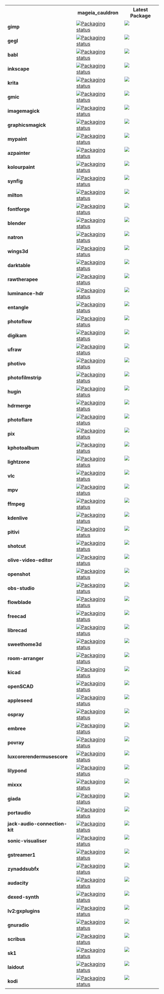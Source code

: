 <table>
  <tr>
    <th></th>
    <th><b>mageia_cauldron</b></th>
    <th><b>Latest Package</b></th>
  </tr>
  <tr>
    <td><b>gimp</b></td>
    <td valign="top"><a href="https://repology.org/metapackage/gimp/versions"><img src="https://repology.org/badge/version-for-repo/mageia_cauldron/gimp.svg?header=mageia_cauldron gimp" alt="Packaging status"></a></td>
    <td valign="top"><a href="https://repology.org/metapackage/gimp/versions"><img src="https://repology.org/badge/latest-versions/gimp.svg"></a></td>
  </tr>
  <tr>
    <td><b>gegl</b></td>
    <td valign="top"><a href="https://repology.org/metapackage/gegl/versions"><img src="https://repology.org/badge/version-for-repo/mageia_cauldron/gegl.svg?header=mageia_cauldron gegl" alt="Packaging status"></a></td>
    <td valign="top"><a href="https://repology.org/metapackage/gegl/versions"><img src="https://repology.org/badge/latest-versions/gegl.svg"></a></td>
  </tr>
  <tr>
    <td><b>babl</b></td>
    <td valign="top"><a href="https://repology.org/metapackage/babl/versions"><img src="https://repology.org/badge/version-for-repo/mageia_cauldron/babl.svg?header=mageia_cauldron babl" alt="Packaging status"></a></td>
    <td valign="top"><a href="https://repology.org/metapackage/babl/versions"><img src="https://repology.org/badge/latest-versions/babl.svg"></a></td>
  </tr>
  <tr>
    <td><b>inkscape</b></td>
    <td valign="top"><a href="https://repology.org/metapackage/inkscape/versions"><img src="https://repology.org/badge/version-for-repo/mageia_cauldron/inkscape.svg?header=mageia_cauldron inkscape" alt="Packaging status"></a></td>
    <td valign="top"><a href="https://repology.org/metapackage/inkscape/versions"><img src="https://repology.org/badge/latest-versions/inkscape.svg"></a></td>
  </tr>
  <tr>
    <td><b>krita</b></td>
    <td valign="top"><a href="https://repology.org/metapackage/krita/versions"><img src="https://repology.org/badge/version-for-repo/mageia_cauldron/krita.svg?header=mageia_cauldron krita" alt="Packaging status"></a></td>
    <td valign="top"><a href="https://repology.org/metapackage/krita/versions"><img src="https://repology.org/badge/latest-versions/krita.svg"></a></td>
  </tr>
  <tr>
    <td><b>gmic</b></td>
    <td valign="top"><a href="https://repology.org/metapackage/gmic/versions"><img src="https://repology.org/badge/version-for-repo/mageia_cauldron/gmic.svg?header=mageia_cauldron gmic" alt="Packaging status"></a></td>
    <td valign="top"><a href="https://repology.org/metapackage/gmic/versions"><img src="https://repology.org/badge/latest-versions/gmic.svg"></a></td>
  </tr>
  <tr>
    <td><b>imagemagick</b></td>
    <td valign="top"><a href="https://repology.org/metapackage/imagemagick/versions"><img src="https://repology.org/badge/version-for-repo/mageia_cauldron/imagemagick.svg?header=mageia_cauldron imagemagick" alt="Packaging status"></a></td>
    <td valign="top"><a href="https://repology.org/metapackage/imagemagick/versions"><img src="https://repology.org/badge/latest-versions/imagemagick.svg"></a></td>
  </tr>
  <tr>
    <td><b>graphicsmagick</b></td>
    <td valign="top"><a href="https://repology.org/metapackage/graphicsmagick/versions"><img src="https://repology.org/badge/version-for-repo/mageia_cauldron/graphicsmagick.svg?header=mageia_cauldron graphicsmagick" alt="Packaging status"></a></td>
    <td valign="top"><a href="https://repology.org/metapackage/graphicsmagick/versions"><img src="https://repology.org/badge/latest-versions/graphicsmagick.svg"></a></td>
  </tr>
  <tr>
    <td><b>mypaint</b></td>
    <td valign="top"><a href="https://repology.org/metapackage/mypaint/versions"><img src="https://repology.org/badge/version-for-repo/mageia_cauldron/mypaint.svg?header=mageia_cauldron mypaint" alt="Packaging status"></a></td>
    <td valign="top"><a href="https://repology.org/metapackage/mypaint/versions"><img src="https://repology.org/badge/latest-versions/mypaint.svg"></a></td>
  </tr>
  <tr>
    <td><b>azpainter</b></td>
    <td valign="top"><a href="https://repology.org/metapackage/azpainter/versions"><img src="https://repology.org/badge/version-for-repo/mageia_cauldron/azpainter.svg?header=mageia_cauldron azpainter" alt="Packaging status"></a></td>
    <td valign="top"><a href="https://repology.org/metapackage/azpainter/versions"><img src="https://repology.org/badge/latest-versions/azpainter.svg"></a></td>
  </tr>
  <tr>
    <td><b>kolourpaint</b></td>
    <td valign="top"><a href="https://repology.org/metapackage/kolourpaint/versions"><img src="https://repology.org/badge/version-for-repo/mageia_cauldron/kolourpaint.svg?header=mageia_cauldron kolourpaint" alt="Packaging status"></a></td>
    <td valign="top"><a href="https://repology.org/metapackage/kolourpaint/versions"><img src="https://repology.org/badge/latest-versions/kolourpaint.svg"></a></td>
  </tr>
  <tr>
    <td><b>synfig</b></td>
    <td valign="top"><a href="https://repology.org/metapackage/synfig/versions"><img src="https://repology.org/badge/version-for-repo/mageia_cauldron/synfig.svg?header=mageia_cauldron synfig" alt="Packaging status"></a></td>
    <td valign="top"><a href="https://repology.org/metapackage/synfig/versions"><img src="https://repology.org/badge/latest-versions/synfig.svg"></a></td>
  </tr>
  <tr>
    <td><b>milton</b></td>
    <td valign="top"><a href="https://repology.org/metapackage/milton/versions"><img src="https://repology.org/badge/version-for-repo/mageia_cauldron/milton.svg?header=mageia_cauldron milton" alt="Packaging status"></a></td>
    <td valign="top"><a href="https://repology.org/metapackage/milton/versions"><img src="https://repology.org/badge/latest-versions/milton.svg"></a></td>
  </tr>
  <tr>
    <td><b>fontforge</b></td>
    <td valign="top"><a href="https://repology.org/metapackage/fontforge/versions"><img src="https://repology.org/badge/version-for-repo/mageia_cauldron/fontforge.svg?header=mageia_cauldron fontforge" alt="Packaging status"></a></td>
    <td valign="top"><a href="https://repology.org/metapackage/fontforge/versions"><img src="https://repology.org/badge/latest-versions/fontforge.svg"></a></td>
  </tr>
  <tr>
    <td><b>blender</b></td>
    <td valign="top"><a href="https://repology.org/metapackage/blender/versions"><img src="https://repology.org/badge/version-for-repo/mageia_cauldron/blender.svg?header=mageia_cauldron blender" alt="Packaging status"></a></td>
    <td valign="top"><a href="https://repology.org/metapackage/blender/versions"><img src="https://repology.org/badge/latest-versions/blender.svg"></a></td>
  </tr>
  <tr>
    <td><b>natron</b></td>
    <td valign="top"><a href="https://repology.org/metapackage/natron/versions"><img src="https://repology.org/badge/version-for-repo/mageia_cauldron/natron.svg?header=mageia_cauldron natron" alt="Packaging status"></a></td>
    <td valign="top"><a href="https://repology.org/metapackage/natron/versions"><img src="https://repology.org/badge/latest-versions/natron.svg"></a></td>
  </tr>
  <tr>
    <td><b>wings3d</b></td>
    <td valign="top"><a href="https://repology.org/metapackage/wings3d/versions"><img src="https://repology.org/badge/version-for-repo/mageia_cauldron/wings3d.svg?header=mageia_cauldron wings3d" alt="Packaging status"></a></td>
    <td valign="top"><a href="https://repology.org/metapackage/wings3d/versions"><img src="https://repology.org/badge/latest-versions/wings3d.svg"></a></td>
  </tr>
  <tr>
    <td><b>darktable</b></td>
    <td valign="top"><a href="https://repology.org/metapackage/darktable/versions"><img src="https://repology.org/badge/version-for-repo/mageia_cauldron/darktable.svg?header=mageia_cauldron darktable" alt="Packaging status"></a></td>
    <td valign="top"><a href="https://repology.org/metapackage/darktable/versions"><img src="https://repology.org/badge/latest-versions/darktable.svg"></a></td>
  </tr>
  <tr>
    <td><b>rawtherapee</b></td>
    <td valign="top"><a href="https://repology.org/metapackage/rawtherapee/versions"><img src="https://repology.org/badge/version-for-repo/mageia_cauldron/rawtherapee.svg?header=mageia_cauldron rawtherapee" alt="Packaging status"></a></td>
    <td valign="top"><a href="https://repology.org/metapackage/rawtherapee/versions"><img src="https://repology.org/badge/latest-versions/rawtherapee.svg"></a></td>
  </tr>
  <tr>
    <td><b>luminance-hdr</b></td>
    <td valign="top"><a href="https://repology.org/metapackage/luminance-hdr/versions"><img src="https://repology.org/badge/version-for-repo/mageia_cauldron/luminance-hdr.svg?header=mageia_cauldron luminance-hdr" alt="Packaging status"></a></td>
    <td valign="top"><a href="https://repology.org/metapackage/luminance-hdr/versions"><img src="https://repology.org/badge/latest-versions/luminance-hdr.svg"></a></td>
  </tr>
  <tr>
    <td><b>entangle</b></td>
    <td valign="top"><a href="https://repology.org/metapackage/entangle/versions"><img src="https://repology.org/badge/version-for-repo/mageia_cauldron/entangle.svg?header=mageia_cauldron entangle" alt="Packaging status"></a></td>
    <td valign="top"><a href="https://repology.org/metapackage/entangle/versions"><img src="https://repology.org/badge/latest-versions/entangle.svg"></a></td>
  </tr>
  <tr>
    <td><b>photoflow</b></td>
    <td valign="top"><a href="https://repology.org/metapackage/photoflow/versions"><img src="https://repology.org/badge/version-for-repo/mageia_cauldron/photoflow.svg?header=mageia_cauldron photoflow" alt="Packaging status"></a></td>
    <td valign="top"><a href="https://repology.org/metapackage/photoflow/versions"><img src="https://repology.org/badge/latest-versions/photoflow.svg"></a></td>
  </tr>
  <tr>
    <td><b>digikam</b></td>
    <td valign="top"><a href="https://repology.org/metapackage/digikam/versions"><img src="https://repology.org/badge/version-for-repo/mageia_cauldron/digikam.svg?header=mageia_cauldron digikam" alt="Packaging status"></a></td>
    <td valign="top"><a href="https://repology.org/metapackage/digikam/versions"><img src="https://repology.org/badge/latest-versions/digikam.svg"></a></td>
  </tr>
  <tr>
    <td><b>ufraw</b></td>
    <td valign="top"><a href="https://repology.org/metapackage/ufraw/versions"><img src="https://repology.org/badge/version-for-repo/mageia_cauldron/ufraw.svg?header=mageia_cauldron ufraw" alt="Packaging status"></a></td>
    <td valign="top"><a href="https://repology.org/metapackage/ufraw/versions"><img src="https://repology.org/badge/latest-versions/ufraw.svg"></a></td>
  </tr>
  <tr>
    <td><b>photivo</b></td>
    <td valign="top"><a href="https://repology.org/metapackage/photivo/versions"><img src="https://repology.org/badge/version-for-repo/mageia_cauldron/photivo.svg?header=mageia_cauldron photivo" alt="Packaging status"></a></td>
    <td valign="top"><a href="https://repology.org/metapackage/photivo/versions"><img src="https://repology.org/badge/latest-versions/photivo.svg"></a></td>
  </tr>
  <tr>
    <td><b>photofilmstrip</b></td>
    <td valign="top"><a href="https://repology.org/metapackage/photofilmstrip/versions"><img src="https://repology.org/badge/version-for-repo/mageia_cauldron/photofilmstrip.svg?header=mageia_cauldron photofilmstrip" alt="Packaging status"></a></td>
    <td valign="top"><a href="https://repology.org/metapackage/photofilmstrip/versions"><img src="https://repology.org/badge/latest-versions/photofilmstrip.svg"></a></td>
  </tr>
  <tr>
    <td><b>hugin</b></td>
    <td valign="top"><a href="https://repology.org/metapackage/hugin/versions"><img src="https://repology.org/badge/version-for-repo/mageia_cauldron/hugin.svg?header=mageia_cauldron hugin" alt="Packaging status"></a></td>
    <td valign="top"><a href="https://repology.org/metapackage/hugin/versions"><img src="https://repology.org/badge/latest-versions/hugin.svg"></a></td>
  </tr>
  <tr>
    <td><b>hdrmerge</b></td>
    <td valign="top"><a href="https://repology.org/metapackage/hdrmerge/versions"><img src="https://repology.org/badge/version-for-repo/mageia_cauldron/hdrmerge.svg?header=mageia_cauldron hdrmerge" alt="Packaging status"></a></td>
    <td valign="top"><a href="https://repology.org/metapackage/hdrmerge/versions"><img src="https://repology.org/badge/latest-versions/hdrmerge.svg"></a></td>
  </tr>
  <tr>
    <td><b>photoflare</b></td>
    <td valign="top"><a href="https://repology.org/metapackage/photoflare/versions"><img src="https://repology.org/badge/version-for-repo/mageia_cauldron/photoflare.svg?header=mageia_cauldron photoflare" alt="Packaging status"></a></td>
    <td valign="top"><a href="https://repology.org/metapackage/photoflare/versions"><img src="https://repology.org/badge/latest-versions/photoflare.svg"></a></td>
  </tr>
  <tr>
    <td><b>pix</b></td>
    <td valign="top"><a href="https://repology.org/metapackage/pix/versions"><img src="https://repology.org/badge/version-for-repo/mageia_cauldron/pix.svg?header=mageia_cauldron pix" alt="Packaging status"></a></td>
    <td valign="top"><a href="https://repology.org/metapackage/pix/versions"><img src="https://repology.org/badge/latest-versions/pix.svg"></a></td>
  </tr>
  <tr>
    <td><b>kphotoalbum</b></td>
    <td valign="top"><a href="https://repology.org/metapackage/kphotoalbum/versions"><img src="https://repology.org/badge/version-for-repo/mageia_cauldron/kphotoalbum.svg?header=mageia_cauldron kphotoalbum" alt="Packaging status"></a></td>
    <td valign="top"><a href="https://repology.org/metapackage/kphotoalbum/versions"><img src="https://repology.org/badge/latest-versions/kphotoalbum.svg"></a></td>
  </tr>
  <tr>
    <td><b>lightzone</b></td>
    <td valign="top"><a href="https://repology.org/metapackage/lightzone/versions"><img src="https://repology.org/badge/version-for-repo/mageia_cauldron/lightzone.svg?header=mageia_cauldron lightzone" alt="Packaging status"></a></td>
    <td valign="top"><a href="https://repology.org/metapackage/lightzone/versions"><img src="https://repology.org/badge/latest-versions/lightzone.svg"></a></td>
  </tr>
  <tr>
    <td><b>vlc</b></td>
    <td valign="top"><a href="https://repology.org/metapackage/vlc/versions"><img src="https://repology.org/badge/version-for-repo/mageia_cauldron/vlc.svg?header=mageia_cauldron vlc" alt="Packaging status"></a></td>
    <td valign="top"><a href="https://repology.org/metapackage/vlc/versions"><img src="https://repology.org/badge/latest-versions/vlc.svg"></a></td>
  </tr>
  <tr>
    <td><b>mpv</b></td>
    <td valign="top"><a href="https://repology.org/metapackage/mpv/versions"><img src="https://repology.org/badge/version-for-repo/mageia_cauldron/mpv.svg?header=mageia_cauldron mpv" alt="Packaging status"></a></td>
    <td valign="top"><a href="https://repology.org/metapackage/mpv/versions"><img src="https://repology.org/badge/latest-versions/mpv.svg"></a></td>
  </tr>
  <tr>
    <td><b>ffmpeg</b></td>
    <td valign="top"><a href="https://repology.org/metapackage/ffmpeg/versions"><img src="https://repology.org/badge/version-for-repo/mageia_cauldron/ffmpeg.svg?header=mageia_cauldron ffmpeg" alt="Packaging status"></a></td>
    <td valign="top"><a href="https://repology.org/metapackage/ffmpeg/versions"><img src="https://repology.org/badge/latest-versions/ffmpeg.svg"></a></td>
  </tr>
  <tr>
    <td><b>kdenlive</b></td>
    <td valign="top"><a href="https://repology.org/metapackage/kdenlive/versions"><img src="https://repology.org/badge/version-for-repo/mageia_cauldron/kdenlive.svg?header=mageia_cauldron kdenlive" alt="Packaging status"></a></td>
    <td valign="top"><a href="https://repology.org/metapackage/kdenlive/versions"><img src="https://repology.org/badge/latest-versions/kdenlive.svg"></a></td>
  </tr>
  <tr>
    <td><b>pitivi</b></td>
    <td valign="top"><a href="https://repology.org/metapackage/pitivi/versions"><img src="https://repology.org/badge/version-for-repo/mageia_cauldron/pitivi.svg?header=mageia_cauldron pitivi" alt="Packaging status"></a></td>
    <td valign="top"><a href="https://repology.org/metapackage/pitivi/versions"><img src="https://repology.org/badge/latest-versions/pitivi.svg"></a></td>
  </tr>
  <tr>
    <td><b>shotcut</b></td>
    <td valign="top"><a href="https://repology.org/metapackage/shotcut/versions"><img src="https://repology.org/badge/version-for-repo/mageia_cauldron/shotcut.svg?header=mageia_cauldron shotcut" alt="Packaging status"></a></td>
    <td valign="top"><a href="https://repology.org/metapackage/shotcut/versions"><img src="https://repology.org/badge/latest-versions/shotcut.svg"></a></td>
  </tr>
  <tr>
    <td><b>olive-video-editor</b></td>
    <td valign="top"><a href="https://repology.org/metapackage/olive-video-editor/versions"><img src="https://repology.org/badge/version-for-repo/mageia_cauldron/olive-video-editor.svg?header=mageia_cauldron olive-video-editor" alt="Packaging status"></a></td>
    <td valign="top"><a href="https://repology.org/metapackage/olive-video-editor/versions"><img src="https://repology.org/badge/latest-versions/olive-video-editor.svg"></a></td>
  </tr>
  <tr>
    <td><b>openshot</b></td>
    <td valign="top"><a href="https://repology.org/metapackage/openshot/versions"><img src="https://repology.org/badge/version-for-repo/mageia_cauldron/openshot.svg?header=mageia_cauldron openshot" alt="Packaging status"></a></td>
    <td valign="top"><a href="https://repology.org/metapackage/openshot/versions"><img src="https://repology.org/badge/latest-versions/openshot.svg"></a></td>
  </tr>
  <tr>
    <td><b>obs-studio</b></td>
    <td valign="top"><a href="https://repology.org/metapackage/obs-studio/versions"><img src="https://repology.org/badge/version-for-repo/mageia_cauldron/obs-studio.svg?header=mageia_cauldron obs-studio" alt="Packaging status"></a></td>
    <td valign="top"><a href="https://repology.org/metapackage/obs-studio/versions"><img src="https://repology.org/badge/latest-versions/obs-studio.svg"></a></td>
  </tr>
  <tr>
    <td><b>flowblade</b></td>
    <td valign="top"><a href="https://repology.org/metapackage/flowblade/versions"><img src="https://repology.org/badge/version-for-repo/mageia_cauldron/flowblade.svg?header=mageia_cauldron flowblade" alt="Packaging status"></a></td>
    <td valign="top"><a href="https://repology.org/metapackage/flowblade/versions"><img src="https://repology.org/badge/latest-versions/flowblade.svg"></a></td>
  </tr>
  <tr>
    <td><b>freecad</b></td>
    <td valign="top"><a href="https://repology.org/metapackage/freecad/versions"><img src="https://repology.org/badge/version-for-repo/mageia_cauldron/freecad.svg?header=mageia_cauldron freecad" alt="Packaging status"></a></td>
    <td valign="top"><a href="https://repology.org/metapackage/freecad/versions"><img src="https://repology.org/badge/latest-versions/freecad.svg"></a></td>
  </tr>
  <tr>
    <td><b>librecad</b></td>
    <td valign="top"><a href="https://repology.org/metapackage/librecad/versions"><img src="https://repology.org/badge/version-for-repo/mageia_cauldron/librecad.svg?header=mageia_cauldron librecad" alt="Packaging status"></a></td>
    <td valign="top"><a href="https://repology.org/metapackage/librecad/versions"><img src="https://repology.org/badge/latest-versions/librecad.svg"></a></td>
  </tr>
  <tr>
    <td><b>sweethome3d</b></td>
    <td valign="top"><a href="https://repology.org/metapackage/sweethome3d/versions"><img src="https://repology.org/badge/version-for-repo/mageia_cauldron/sweethome3d.svg?header=mageia_cauldron sweethome3d" alt="Packaging status"></a></td>
    <td valign="top"><a href="https://repology.org/metapackage/sweethome3d/versions"><img src="https://repology.org/badge/latest-versions/sweethome3d.svg"></a></td>
  </tr>
  <tr>
    <td><b>room-arranger</b></td>
    <td valign="top"><a href="https://repology.org/metapackage/room-arranger/versions"><img src="https://repology.org/badge/version-for-repo/mageia_cauldron/room-arranger.svg?header=mageia_cauldron room-arranger" alt="Packaging status"></a></td>
    <td valign="top"><a href="https://repology.org/metapackage/room-arranger/versions"><img src="https://repology.org/badge/latest-versions/room-arranger.svg"></a></td>
  </tr>
  <tr>
    <td><b>kicad</b></td>
    <td valign="top"><a href="https://repology.org/metapackage/kicad/versions"><img src="https://repology.org/badge/version-for-repo/mageia_cauldron/kicad.svg?header=mageia_cauldron kicad" alt="Packaging status"></a></td>
    <td valign="top"><a href="https://repology.org/metapackage/kicad/versions"><img src="https://repology.org/badge/latest-versions/kicad.svg"></a></td>
  </tr>
  <tr>
    <td><b>openSCAD</b></td>
    <td valign="top"><a href="https://repology.org/metapackage/openSCAD/versions"><img src="https://repology.org/badge/version-for-repo/mageia_cauldron/openSCAD.svg?header=mageia_cauldron openSCAD" alt="Packaging status"></a></td>
    <td valign="top"><a href="https://repology.org/metapackage/openSCAD/versions"><img src="https://repology.org/badge/latest-versions/openSCAD.svg"></a></td>
  </tr>
  <tr>
    <td><b>appleseed</b></td>
    <td valign="top"><a href="https://repology.org/metapackage/appleseed/versions"><img src="https://repology.org/badge/version-for-repo/mageia_cauldron/appleseed.svg?header=mageia_cauldron appleseed" alt="Packaging status"></a></td>
    <td valign="top"><a href="https://repology.org/metapackage/appleseed/versions"><img src="https://repology.org/badge/latest-versions/appleseed.svg"></a></td>
  </tr>
  <tr>
    <td><b>ospray</b></td>
    <td valign="top"><a href="https://repology.org/metapackage/ospray/versions"><img src="https://repology.org/badge/version-for-repo/mageia_cauldron/ospray.svg?header=mageia_cauldron ospray" alt="Packaging status"></a></td>
    <td valign="top"><a href="https://repology.org/metapackage/ospray/versions"><img src="https://repology.org/badge/latest-versions/ospray.svg"></a></td>
  </tr>
  <tr>
    <td><b>embree</b></td>
    <td valign="top"><a href="https://repology.org/metapackage/embree/versions"><img src="https://repology.org/badge/version-for-repo/mageia_cauldron/embree.svg?header=mageia_cauldron embree" alt="Packaging status"></a></td>
    <td valign="top"><a href="https://repology.org/metapackage/embree/versions"><img src="https://repology.org/badge/latest-versions/embree.svg"></a></td>
  </tr>
  <tr>
    <td><b>povray</b></td>
    <td valign="top"><a href="https://repology.org/metapackage/povray/versions"><img src="https://repology.org/badge/version-for-repo/mageia_cauldron/povray.svg?header=mageia_cauldron povray" alt="Packaging status"></a></td>
    <td valign="top"><a href="https://repology.org/metapackage/povray/versions"><img src="https://repology.org/badge/latest-versions/povray.svg"></a></td>
  </tr>
  <tr>
    <td><b>luxcorerendermusescore</b></td>
    <td valign="top"><a href="https://repology.org/metapackage/luxcorerendermusescore/versions"><img src="https://repology.org/badge/version-for-repo/mageia_cauldron/luxcorerendermusescore.svg?header=mageia_cauldron luxcorerendermusescore" alt="Packaging status"></a></td>
    <td valign="top"><a href="https://repology.org/metapackage/luxcorerendermusescore/versions"><img src="https://repology.org/badge/latest-versions/luxcorerendermusescore.svg"></a></td>
  </tr>
  <tr>
    <td><b>lilypond</b></td>
    <td valign="top"><a href="https://repology.org/metapackage/lilypond/versions"><img src="https://repology.org/badge/version-for-repo/mageia_cauldron/lilypond.svg?header=mageia_cauldron lilypond" alt="Packaging status"></a></td>
    <td valign="top"><a href="https://repology.org/metapackage/lilypond/versions"><img src="https://repology.org/badge/latest-versions/lilypond.svg"></a></td>
  </tr>
  <tr>
    <td><b>mixxx</b></td>
    <td valign="top"><a href="https://repology.org/metapackage/mixxx/versions"><img src="https://repology.org/badge/version-for-repo/mageia_cauldron/mixxx.svg?header=mageia_cauldron mixxx" alt="Packaging status"></a></td>
    <td valign="top"><a href="https://repology.org/metapackage/mixxx/versions"><img src="https://repology.org/badge/latest-versions/mixxx.svg"></a></td>
  </tr>
  <tr>
    <td><b>giada</b></td>
    <td valign="top"><a href="https://repology.org/metapackage/giada/versions"><img src="https://repology.org/badge/version-for-repo/mageia_cauldron/giada.svg?header=mageia_cauldron giada" alt="Packaging status"></a></td>
    <td valign="top"><a href="https://repology.org/metapackage/giada/versions"><img src="https://repology.org/badge/latest-versions/giada.svg"></a></td>
  </tr>
  <tr>
    <td><b>portaudio</b></td>
    <td valign="top"><a href="https://repology.org/metapackage/portaudio/versions"><img src="https://repology.org/badge/version-for-repo/mageia_cauldron/portaudio.svg?header=mageia_cauldron portaudio" alt="Packaging status"></a></td>
    <td valign="top"><a href="https://repology.org/metapackage/portaudio/versions"><img src="https://repology.org/badge/latest-versions/portaudio.svg"></a></td>
  </tr>
  <tr>
    <td><b>jack-audio-connection-kit</b></td>
    <td valign="top"><a href="https://repology.org/metapackage/jack-audio-connection-kit/versions"><img src="https://repology.org/badge/version-for-repo/mageia_cauldron/jack-audio-connection-kit.svg?header=mageia_cauldron jack-audio-connection-kit" alt="Packaging status"></a></td>
    <td valign="top"><a href="https://repology.org/metapackage/jack-audio-connection-kit/versions"><img src="https://repology.org/badge/latest-versions/jack-audio-connection-kit.svg"></a></td>
  </tr>
  <tr>
    <td><b>sonic-visualiser</b></td>
    <td valign="top"><a href="https://repology.org/metapackage/sonic-visualiser/versions"><img src="https://repology.org/badge/version-for-repo/mageia_cauldron/sonic-visualiser.svg?header=mageia_cauldron sonic-visualiser" alt="Packaging status"></a></td>
    <td valign="top"><a href="https://repology.org/metapackage/sonic-visualiser/versions"><img src="https://repology.org/badge/latest-versions/sonic-visualiser.svg"></a></td>
  </tr>
  <tr>
    <td><b>gstreamer1</b></td>
    <td valign="top"><a href="https://repology.org/metapackage/gstreamer1/versions"><img src="https://repology.org/badge/version-for-repo/mageia_cauldron/gstreamer1.svg?header=mageia_cauldron gstreamer1" alt="Packaging status"></a></td>
    <td valign="top"><a href="https://repology.org/metapackage/gstreamer1/versions"><img src="https://repology.org/badge/latest-versions/gstreamer1.svg"></a></td>
  </tr>
  <tr>
    <td><b>zynaddsubfx</b></td>
    <td valign="top"><a href="https://repology.org/metapackage/zynaddsubfx/versions"><img src="https://repology.org/badge/version-for-repo/mageia_cauldron/zynaddsubfx.svg?header=mageia_cauldron zynaddsubfx" alt="Packaging status"></a></td>
    <td valign="top"><a href="https://repology.org/metapackage/zynaddsubfx/versions"><img src="https://repology.org/badge/latest-versions/zynaddsubfx.svg"></a></td>
  </tr>
  <tr>
    <td><b>audacity</b></td>
    <td valign="top"><a href="https://repology.org/metapackage/audacity/versions"><img src="https://repology.org/badge/version-for-repo/mageia_cauldron/audacity.svg?header=mageia_cauldron audacity" alt="Packaging status"></a></td>
    <td valign="top"><a href="https://repology.org/metapackage/audacity/versions"><img src="https://repology.org/badge/latest-versions/audacity.svg"></a></td>
  </tr>
  <tr>
    <td><b>dexed-synth</b></td>
    <td valign="top"><a href="https://repology.org/metapackage/dexed-synth/versions"><img src="https://repology.org/badge/version-for-repo/mageia_cauldron/dexed-synth.svg?header=mageia_cauldron dexed-synth" alt="Packaging status"></a></td>
    <td valign="top"><a href="https://repology.org/metapackage/dexed-synth/versions"><img src="https://repology.org/badge/latest-versions/dexed-synth.svg"></a></td>
  </tr>
  <tr>
    <td><b>lv2:gxplugins</b></td>
    <td valign="top"><a href="https://repology.org/metapackage/lv2:gxplugins/versions"><img src="https://repology.org/badge/version-for-repo/mageia_cauldron/lv2:gxplugins.svg?header=mageia_cauldron lv2:gxplugins" alt="Packaging status"></a></td>
    <td valign="top"><a href="https://repology.org/metapackage/lv2:gxplugins/versions"><img src="https://repology.org/badge/latest-versions/lv2:gxplugins.svg"></a></td>
  </tr>
  <tr>
    <td><b>gnuradio</b></td>
    <td valign="top"><a href="https://repology.org/metapackage/gnuradio/versions"><img src="https://repology.org/badge/version-for-repo/mageia_cauldron/gnuradio.svg?header=mageia_cauldron gnuradio" alt="Packaging status"></a></td>
    <td valign="top"><a href="https://repology.org/metapackage/gnuradio/versions"><img src="https://repology.org/badge/latest-versions/gnuradio.svg"></a></td>
  </tr>
  <tr>
    <td><b>scribus</b></td>
    <td valign="top"><a href="https://repology.org/metapackage/scribus/versions"><img src="https://repology.org/badge/version-for-repo/mageia_cauldron/scribus.svg?header=mageia_cauldron scribus" alt="Packaging status"></a></td>
    <td valign="top"><a href="https://repology.org/metapackage/scribus/versions"><img src="https://repology.org/badge/latest-versions/scribus.svg"></a></td>
  </tr>
  <tr>
    <td><b>sk1</b></td>
    <td valign="top"><a href="https://repology.org/metapackage/sk1/versions"><img src="https://repology.org/badge/version-for-repo/mageia_cauldron/sk1.svg?header=mageia_cauldron sk1" alt="Packaging status"></a></td>
    <td valign="top"><a href="https://repology.org/metapackage/sk1/versions"><img src="https://repology.org/badge/latest-versions/sk1.svg"></a></td>
  </tr>
  <tr>
    <td><b>laidout</b></td>
    <td valign="top"><a href="https://repology.org/metapackage/laidout/versions"><img src="https://repology.org/badge/version-for-repo/mageia_cauldron/laidout.svg?header=mageia_cauldron laidout" alt="Packaging status"></a></td>
    <td valign="top"><a href="https://repology.org/metapackage/laidout/versions"><img src="https://repology.org/badge/latest-versions/laidout.svg"></a></td>
  </tr>
  <tr>
    <td><b>kodi</b></td>
    <td valign="top"><a href="https://repology.org/metapackage/kodi/versions"><img src="https://repology.org/badge/version-for-repo/mageia_cauldron/kodi.svg?header=mageia_cauldron kodi" alt="Packaging status"></a></td>
    <td valign="top"><a href="https://repology.org/metapackage/kodi/versions"><img src="https://repology.org/badge/latest-versions/kodi.svg"></a></td>
  </tr>
</table>
